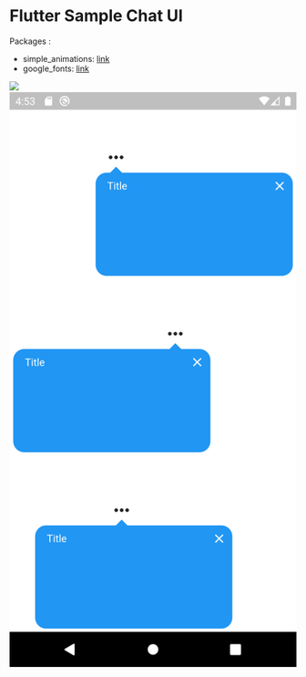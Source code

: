 # Flutter Sample Chat UI

Packages :
- simple_animations: [link](https://pub.dev/packages/simple_animations)
- google_fonts: [link](https://pub.dev/packages/google_fonts)
 <img src="banner.png">
   <img src="chatui-screenshot.png">
